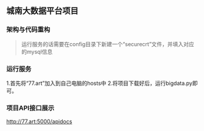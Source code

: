 ## 城南大数据平台项目

### 架构与代码重构


> 运行服务的话需要在config目录下新建一个“securecrt”文件，并填入对应的mysql信息

### 运行服务
1.首先将“77.art”加入到自己电脑的hosts中
2.将项目下载好后，运行bigdata.py即可。

### 项目API接口展示

http://77.art:5000/apidocs

